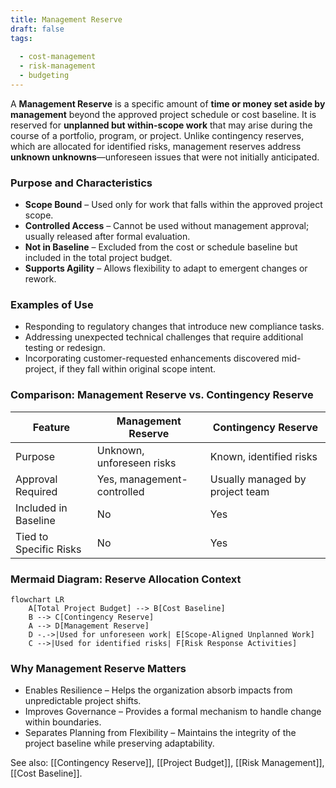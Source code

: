 ```yaml
---
title: Management Reserve  
draft: false  
tags:  
    
  - cost-management  
  - risk-management  
  - budgeting  
---
```


A **Management Reserve** is a specific amount of **time or money set aside by management** beyond the approved project schedule or cost baseline. It is reserved for **unplanned but within-scope work** that may arise during the course of a portfolio, program, or project. Unlike contingency reserves, which are allocated for identified risks, management reserves address **unknown unknowns**—unforeseen issues that were not initially anticipated.

### **Purpose and Characteristics**
- **Scope Bound** – Used only for work that falls within the approved project scope.
- **Controlled Access** – Cannot be used without management approval; usually released after formal evaluation.
- **Not in Baseline** – Excluded from the cost or schedule baseline but included in the total project budget.
- **Supports Agility** – Allows flexibility to adapt to emergent changes or rework.

### **Examples of Use**
- Responding to regulatory changes that introduce new compliance tasks.
- Addressing unexpected technical challenges that require additional testing or redesign.
- Incorporating customer-requested enhancements discovered mid-project, if they fall within original scope intent.

### **Comparison: Management Reserve vs. Contingency Reserve**

| Feature                  | Management Reserve                  | Contingency Reserve                 |
|--------------------------|--------------------------------------|--------------------------------------|
| Purpose                  | Unknown, unforeseen risks            | Known, identified risks              |
| Approval Required        | Yes, management-controlled           | Usually managed by project team      |
| Included in Baseline     | No                                   | Yes                                  |
| Tied to Specific Risks   | No                                   | Yes                                  |

### **Mermaid Diagram: Reserve Allocation Context**
```mermaid
flowchart LR
    A[Total Project Budget] --> B[Cost Baseline]
    B --> C[Contingency Reserve]
    A --> D[Management Reserve]
    D -.->|Used for unforeseen work| E[Scope-Aligned Unplanned Work]
    C -->|Used for identified risks| F[Risk Response Activities]
```

### Why Management Reserve Matters

- Enables Resilience – Helps the organization absorb impacts from unpredictable project shifts.
- Improves Governance – Provides a formal mechanism to handle change within boundaries.
- Separates Planning from Flexibility – Maintains the integrity of the project baseline while preserving adaptability.

See also: [[Contingency Reserve]], [[Project Budget]], [[Risk Management]], [[Cost Baseline]].